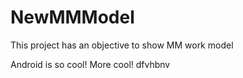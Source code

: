 # NewMMModel
This project has an objective to show MM work model


Android is so cool!
More cool!
dfvhbnv
